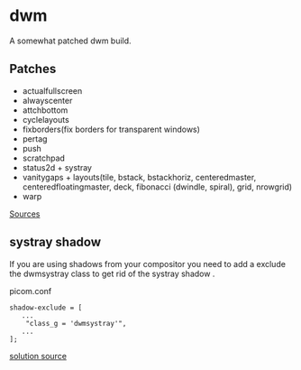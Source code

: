# dwm

A somewhat patched dwm build.

## Patches 

- actualfullscreen
- alwayscenter
- attchbottom
- cyclelayouts
- fixborders(fix borders for transparent windows)
- pertag
- push 
- scratchpad
- status2d + systray
- vanitygaps + layouts(tile, bstack, bstackhoriz, centeredmaster, centeredfloatingmaster, deck, fibonacci (dwindle, spiral), grid, nrowgrid)
- warp

[Sources](https://github.com/AngelJumbo/suckless/tree/main/dwm/patches)

## systray shadow

If you are using shadows from your compositor you need to add a exclude the dwmsystray class to get rid of the systray shadow .


picom.conf

```
shadow-exclude = [
   ...
    "class_g = 'dwmsystray'",
   ...
];

```
[solution source](https://github.com/bakkeby/dwm-flexipatch/discussions/134)
